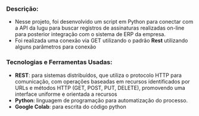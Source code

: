 ### Descrição:
 * Nesse projeto, foi desenvolvido um script em Python para conectar com a API da Iugu para buscar registros de assinaturas realizadas on-line para posterior integração com o sistema de ERP da empresa.
 * Foi realizada uma conexão via GET utilizando o padrão **Rest** utilizando alguns parâmetros para conexão


### Tecnologias e Ferramentas Usadas:
 * **REST**: para sistemas distribuídos, que utiliza o protocolo HTTP para comunicação, com operações baseadas em recursos identificados por URLs e métodos HTTP (GET, POST, PUT, DELETE), promovendo uma interface uniforme e orientada a recursos
 * **Python**: linguagem de programação para automatização do processo.
 * **Google Colab**: para escrita do código python

